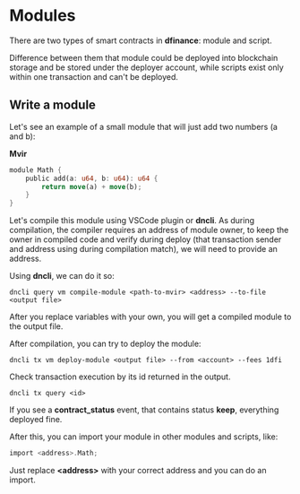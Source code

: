 
# Modules

There are two types of smart contracts in **dfinance**: module and script.

Difference between them that module could be deployed into blockchain storage and be stored under the deployer account, while scripts exist only within one transaction and can't be deployed.

## Write a module

Let's see an example of a small module that will just add two numbers (a and b):

**Mvir**
```rust
module Math {
    public add(a: u64, b: u64): u64 {
        return move(a) + move(b);
    }
}
```

Let's compile this module using VSCode plugin or **dncli**. As during compilation, the compiler requires an address of module owner, to keep the owner in compiled code and verify during deploy (that transaction sender and address using during compilation match), we will need to provide an address.

Using **dncli**, we can do it so:

```shell
dncli query vm compile-module <path-to-mvir> <address> --to-file <output file>
```

After you replace variables with your own, you will get a compiled module to the output file.

After compilation, you can try to deploy the module:

```shell
dncli tx vm deploy-module <output file> --from <account> --fees 1dfi
```

Check transaction execution by its id returned in the output.

```shell
dncli tx query <id>
```

If you see a **contract_status** event, that contains status **keep**, everything deployed fine. 

After this, you can import your module in other modules and scripts, like:

```rust
import <address>.Math;
```

Just replace **&lt;address&gt;** with your correct address and you can do an import.
